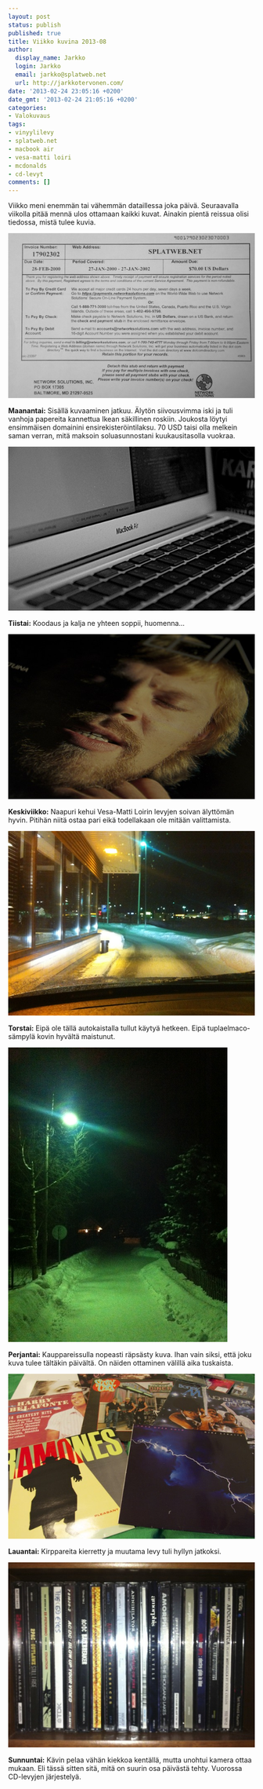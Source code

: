 ```yaml
---
layout: post
status: publish
published: true
title: Viikko kuvina 2013-08
author:
  display_name: Jarkko
  login: Jarkko
  email: jarkko@splatweb.net
  url: http://jarkkotervonen.com/
date: '2013-02-24 23:05:16 +0200'
date_gmt: '2013-02-24 21:05:16 +0200'
categories:
- Valokuvaus
tags:
- vinyylilevy
- splatweb.net
- macbook air
- vesa-matti loiri
- mcdonalds
- cd-levyt
comments: []
---
```

Viikko meni enemmän tai vähemmän dataillessa joka päivä. Seuraavalla viikolla pitää mennä ulos ottamaan kaikki kuvat. Ainakin pientä reissua olisi tiedossa, mistä tulee kuvia.

<amp-img alt="Viikko kuvina 2013-08 - Maanantai" src="/assets/img/posts/2013-08-ma.jpg">
  <noscript><img alt="Viikko kuvina 2013-08 - Maanantai" src="/assets/img/posts/2013-08-ma.jpg" /></noscript>
</amp-img>

__Maanantai:__ Sisällä kuvaaminen jatkuu. Älytön siivousvimma iski ja tuli vanhoja papereita kannettua Ikean säkillinen roskiin. Joukosta löytyi ensimmäisen domainini ensirekisteröintilaksu. 70 USD taisi olla melkein saman verran, mitä maksoin soluasunnostani kuukausitasolla vuokraa.

<amp-img alt="Viikko kuvina 2013-08 - Tiistai" src="/assets/img/posts/2013-08-ti.jpg">
  <noscript><img alt="Viikko kuvina 2013-08 - Tiistai" src="/assets/img/posts/2013-08-ti.jpg" /></noscript>
</amp-img>

__Tiistai:__ Koodaus ja kalja ne yhteen soppii, huomenna...

<amp-img alt="Viikko kuvina 2013-08 - Keskiviikko" src="/assets/img/posts/2013-08-ke.jpg">
  <noscript><img alt="Viikko kuvina 2013-08 - Keskiviikko" src="/assets/img/posts/2013-08-ke.jpg" /></noscript>
</amp-img>

__Keskiviikko:__ Naapuri kehui Vesa-Matti Loirin levyjen soivan älyttömän hyvin. Pitihän niitä ostaa pari eikä todellakaan ole mitään valittamista.

<amp-img alt="Viikko kuvina 2013-08 - Torstai" src="/assets/img/posts/2013-08-to.jpg">
  <noscript><img alt="Viikko kuvina 2013-08 - Torstai" src="/assets/img/posts/2013-08-to.jpg" /></noscript>
</amp-img>

__Torstai:__ Eipä ole tällä autokaistalla tullut käytyä hetkeen. Eipä tuplaelmaco-sämpylä kovin hyvältä maistunut.

<amp-img alt="Viikko kuvina 2013-08 - Perjantai" src="/assets/img/posts/2013-08-pe.jpg">
  <noscript><img alt="Viikko kuvina 2013-08 - Perjantai" src="/assets/img/posts/2013-08-pe.jpg" /></noscript>
</amp-img>

__Perjantai:__ Kauppareissulla nopeasti räpsästy kuva. Ihan vain siksi, että joku kuva tulee tältäkin päivältä. On näiden ottaminen välillä aika tuskaista.

<amp-img alt="Viikko kuvina 2013-08 - Lauantai" src="/assets/img/posts/2013-08-la.jpg">
  <noscript><img alt="Viikko kuvina 2013-08 - Lauantai" src="/assets/img/posts/2013-08-la.jpg" /></noscript>
</amp-img>

__Lauantai:__ Kirppareita kierretty ja muutama levy tuli hyllyn jatkoksi.

<amp-img alt="Viikko kuvina 2013-08 - Sunnuntai" src="/assets/img/posts/2013-08-su.jpg">
  <noscript><img alt="Viikko kuvina 2013-08 - Sunnuntai" src="/assets/img/posts/2013-08-su.jpg" /></noscript>
</amp-img>

__Sunnuntai:__ Kävin pelaa vähän kiekkoa kentällä, mutta unohtui kamera ottaa mukaan. Eli tässä sitten sitä, mitä on suurin osa päivästä tehty. Vuorossa CD-levyjen järjestelyä.
